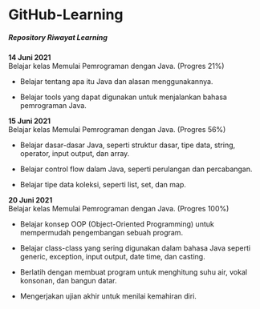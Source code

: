 # GitHub-Learning

##### Repository Riwayat Learning

**14 Juni 2021** <br>
Belajar kelas Memulai Pemrograman dengan Java. (Progres 21%)

- Belajar tentang apa itu Java dan alasan menggunakannya.

- Belajar tools yang dapat digunakan untuk menjalankan bahasa pemrograman Java.


**15 Juni 2021** <br>
Belajar kelas Memulai Pemrograman dengan Java. (Progres 56%)

  * Belajar dasar-dasar Java, seperti struktur dasar, tipe data, string, operator, input output, dan array.

  * Belajar control flow dalam Java, seperti perulangan dan percabangan.

  * Belajar tipe data koleksi, seperti list, set, dan map.

**20 Juni 2021** <br>
Belajar kelas Memulai Pemrograman dengan Java. (Progres 100%)

  + Belajar konsep OOP (Object-Oriented Programming) untuk mempermudah pengembangan sebuah program.

  + Belajar class-class yang sering digunakan dalam bahasa Java seperti generic, exception, input output, date time, dan casting. 

  + Berlatih dengan membuat program untuk menghitung suhu air, vokal konsonan, dan bangun datar. 

  + Mengerjakan ujian akhir untuk menilai kemahiran diri.
